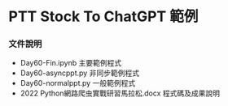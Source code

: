 # PTT Stock To ChatGPT 範例
### 文件說明
* Day60-Fin.ipynb 主要範例程式
* Day60-asyncppt.py 非同步範例程式
* Day60-normalppt.py 一般範例程式
* 2022 Python網路爬虫實戰研習馬拉松.docx 程式碼及成果說明
